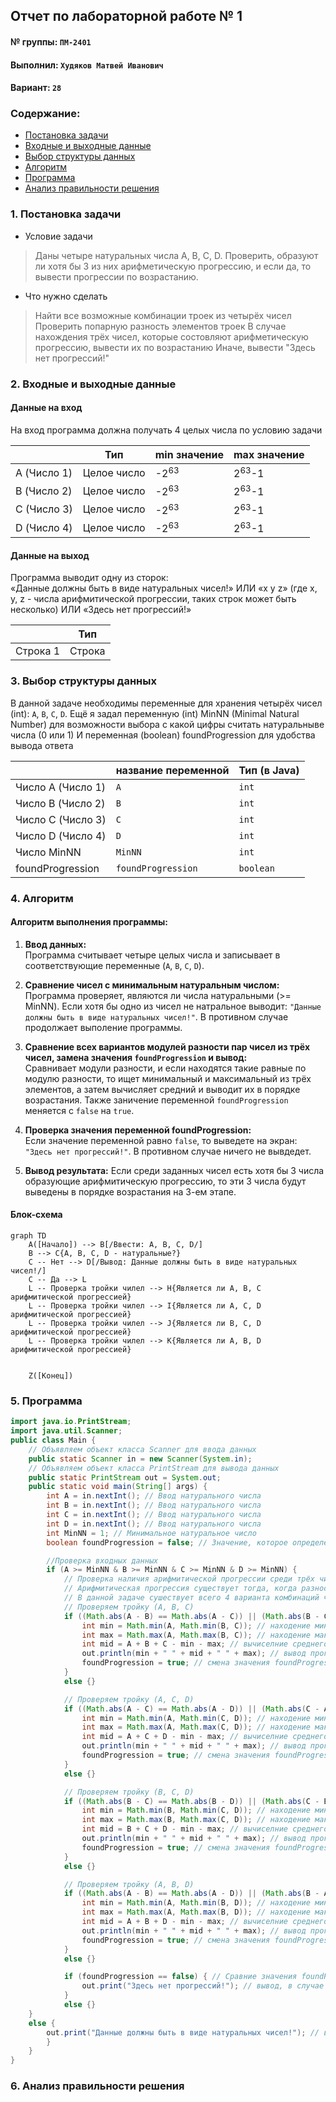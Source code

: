 ## Отчет по лабораторной работе № 1

#### № группы: `ПМ-2401`

#### Выполнил: `Худяков Матвей Иванович`

#### Вариант: `28`

### Cодержание:

- [Постановка задачи](#1-постановка-задачи)
- [Входные и выходные данные](#2-входные-и-выходные-данные)
- [Выбор структуры данных](#3-выбор-структуры-данных)
- [Алгоритм](#4-алгоритм)
- [Программа](#5-программа)
- [Анализ правильности решения](#6-анализ-правильности-решения)

### 1. Постановка задачи
- Условие задачи
>Даны четыре натуральных числа A, B, C, D. Проверить, образуют ли хотя
>бы 3 из них арифметическую прогрессию, и если да, то вывести прогрессии
>по возрастанию.
- Что нужно сделать
>Найти все возможные комбинации троек из четырёх чисел
>Проверить попарную разность элементов троек
>В случае нахождения трёх чисел, которые состовляют арифметическую прогрессию, вывести их по возрастанию
>Иначе, вывести "Здесь нет прогрессий!"

### 2. Входные и выходные данные

#### Данные на вход
На вход программа должна получать 4 целых числа по условию задачи

|             | Тип         | min значение    | max значение     |
|-------------|-------------|-----------------|------------------|
| A (Число 1) | Целое число | -2<sup>63</sup> | 2<sup>63</sup>-1 |
| B (Число 2) | Целое число | -2<sup>63</sup> | 2<sup>63</sup>-1 |
| С (Число 3) | Целое число | -2<sup>63</sup> | 2<sup>63</sup>-1 |
| D (Число 4) | Целое число | -2<sup>63</sup> | 2<sup>63</sup>-1 |

#### Данные на выход

Программа выводит одну из сторок:  
«Данные должны быть в виде натуральных чисел!» ИЛИ
«x y z» (где x, y, z - числа арифмитической прогрессии, таких строк может быть несколько) ИЛИ
«Здесь нет прогрессий!»

|          | Тип    |
|----------|--------|
| Строка 1 | Строка |

### 3. Выбор структуры данных

В данной задаче необходимы переменные для хранения четырёх чисел (int): `A`, `B`, `C`, `D`.
Ещё я задал переменную (int) MinNN (Minimal Natural Number) для возможности выбора с какой цифры считать натуральныве числа (0 или 1)
И переменная (boolean) foundProgression для удобства вывода ответа

|                   | название переменной | Тип (в Java) | 
|-------------------|---------------------|--------------|
| Число A (Число 1) | `A`                 | `int`        |
| Число B (Число 2) | `B`                 | `int`        | 
| Число C (Число 3) | `C`                 | `int`        | 
| Число D (Число 4) | `D`                 | `int`        | 
| Число MinNN       | `MinNN`             | `int`        |
| foundProgression  | `foundProgression`  | `boolean`    |

### 4. Алгоритм

#### Алгоритм выполнения программы:

1. **Ввод данных:**  
   Программа считывает четыре целых числа и записывает в соответствующие переменные (`A`, `B`, `C`, `D`).

2. **Сравнение чисел с минимальным натуральным числом:**  
   Программа проверяет, являются ли числа натуральными (>= MinNN). 
   Если хотя бы одно из чисел не натральное выводит: `"Данные должны быть в виде натуральных чисел!"`.
   В противном случае продолжает выполение программы.

3. **Сравнение всех вариантов модулей разности пар чисел из трёх чисел, замена значения `foundProgression` и вывод:**  
   Сравнивает модули разности, и если находятся такие равные по модулю разности, то ищет минимальный и максимальный из трёх элементов,
   а затем вычисляет средний и выводит их в порядке возрастания. Также заничение переменной `foundProgression` меняется с `false` на `true`.

4. **Проверка значения переменной foundProgression:**  
   Если значение переменной равно `false`, то выведете на экран: `"Здесь нет прогрессий!"`.
   В противном случае ничего не вывдедет.

5. **Вывод результата:**
    Если среди заданных чисел есть хотя бы 3 числа образующие арифмитическую прогрессию, то эти 3 числа будут выведены в порядке возрастания на 3-ем этапе.

#### Блок-схема

```mermaid
graph TD
    A([Начало]) --> B[/Ввести: A, B, C, D/]
    B --> C{A, B, C, D - натуральные?}
    C -- Нет --> D[/Вывод: Данные должны быть в виде натуральных чисел!/]
    C -- Да --> L
    L -- Проверка тройки чилел --> H{Является ли A, B, C арифмитической прогрессией}
    L -- Проверка тройки чилел --> I{Является ли A, C, D арифмитической прогрессией}
    L -- Проверка тройки чилел --> J{Является ли B, C, D арифмитической прогрессией}
    L -- Проверка тройки чилел --> K{Является ли A, B, D арифмитической прогрессией}


    Z([Конец])

```

### 5. Программа


```java
import java.io.PrintStream;
import java.util.Scanner;
public class Main {
    // Объявляем объект класса Scanner для ввода данных
    public static Scanner in = new Scanner(System.in);
    // Объявляем объект класса PrintStream для вывода данных
    public static PrintStream out = System.out;
    public static void main(String[] args) {
        int A = in.nextInt(); // Ввод натурального числа
        int B = in.nextInt(); // Ввод натурального числа
        int C = in.nextInt(); // Ввод натурального числа
        int D = in.nextInt(); // Ввод натурального числа
        int MinNN = 1; // Минимальное натуральное число
        boolean foundProgression = false; // Значение, которое определеяет найдена прогрессия или нет

        //Проверка входных данных
        if (A >= MinNN & B >= MinNN & C >= MinNN & D >= MinNN) { 
            // Проверка наличия арифмитической прогрессии среди трёх чисел
            // Арифмитическая прогрессия существует тогда, когда разности между двумя модулями пар чисел равны
            // В данной задаче сушествует всего 4 варианта комбинаций четырёх чисел по 3, а именно {A, B, C}, {A, C, D}, {B, C, D}, {A, B, D}
            // Проверяем тройку (A, B, C)
            if ((Math.abs(A - B) == Math.abs(A - C)) || (Math.abs(B - C) == Math.abs(B - A)) || (Math.abs(C - A) == Math.abs(C - B))) { // Сравнение всех модулей разности пар элементов 
                int min = Math.min(A, Math.min(B, C)); // находение минимального элемента прогресии
                int max = Math.max(A, Math.max(B, C)); // находение максимального элемента прогресии
                int mid = A + B + C - min - max; // вычиселние среднего элемента прогрессии
                out.println(min + " " + mid + " " + max); // вывод прогрессии из трёх элементов в порядке возрастания
                foundProgression = true; // смена значения foundProgression с true на false (чтобы не выводилось "Здесь нет прогрессий!")
            }
            else {}

            // Проверяем тройку (A, C, D)
            if ((Math.abs(A - C) == Math.abs(A - D)) || (Math.abs(C - A) == Math.abs(C - D)) || (Math.abs(D - A) == Math.abs(D - C))) {
                int min = Math.min(A, Math.min(C, D)); // находение минимального элемента прогресии
                int max = Math.max(A, Math.max(C, D)); // находение максимального элемента прогресии
                int mid = A + C + D - min - max; // вычиселние среднего элемента прогрессии
                out.println(min + " " + mid + " " + max); // вывод прогрессии из трёх элементов в порядке возрастания
                foundProgression = true; // смена значения foundProgression с true на false (чтобы не выводилось "Здесь нет прогрессий!")
            }
            else {}

            // Проверяем тройку (B, C, D)
            if ((Math.abs(B - C) == Math.abs(B - D)) || (Math.abs(C - B) == Math.abs(C - D)) || (Math.abs(D - B) == Math.abs(D - C))) {
                int min = Math.min(B, Math.min(C, D)); // находение минимального элемента прогресии
                int max = Math.max(B, Math.max(C, D)); // находение максимального элемента прогресии
                int mid = B + C + D - min - max; // вычиселние среднего элемента прогрессии
                out.println(min + " " + mid + " " + max); // вывод прогрессии из трёх элементов в порядке возрастания
                foundProgression = true; // смена значения foundProgression с true на false (чтобы не выводилось "Здесь нет прогрессий!")
            }
            else {}

            // Проверяем тройку (A, B, D)
            if ((Math.abs(A - B) == Math.abs(A - D)) || (Math.abs(B - A) == Math.abs(B - D)) || (Math.abs(D - A) == Math.abs(D - B))) {
                int min = Math.min(A, Math.min(B, D)); // находение минимального элемента прогресии
                int max = Math.max(A, Math.max(B, D)); // находение максимального элемента прогресии
                int mid = A + B + D - min - max; // вычиселние среднего элемента прогрессии
                out.println(min + " " + mid + " " + max); // вывод прогрессии из трёх элементов в порядке возрастания
                foundProgression = true; // смена значения foundProgression с true на false (чтобы не выводилось "Здесь нет прогрессий!")
            }
            else {}

            if (foundProgression == false) { // Сравние значения foundProgression c его изначальным
                out.print("Здесь нет прогрессий!"); // вывод, в случае если прогрессий нет
            }
            else {}
    }
    else {
        out.print("Данные должны быть в виде натуральных чисел!"); // вывод, в случае если хотя бы одно из чисел не натуральное
        }
    }
}
```

### 6. Анализ правильности решения

